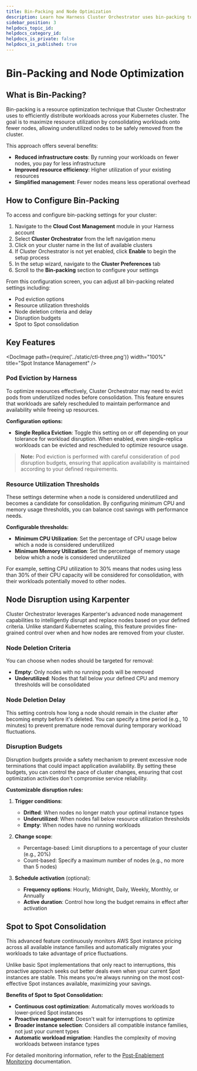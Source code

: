```yaml
---
title: Bin-Packing and Node Optimization
description: Learn how Harness Cluster Orchestrator uses bin-packing to optimize resource utilization and reduce costs
sidebar_position: 3
helpdocs_topic_id: 
helpdocs_category_id: 
helpdocs_is_private: false
helpdocs_is_published: true
---
```


# Bin-Packing and Node Optimization

## What is Bin-Packing?

Bin-packing is a resource optimization technique that Cluster Orchestrator uses to efficiently distribute workloads across your Kubernetes cluster. The goal is to maximize resource utilization by consolidating workloads onto fewer nodes, allowing underutilized nodes to be safely removed from the cluster.

This approach offers several benefits:

- **Reduced infrastructure costs**: By running your workloads on fewer nodes, you pay for less infrastructure
- **Improved resource efficiency**: Higher utilization of your existing resources
- **Simplified management**: Fewer nodes means less operational overhead

## How to Configure Bin-Packing

To access and configure bin-packing settings for your cluster:

1. Navigate to the **Cloud Cost Management** module in your Harness account
2. Select **Cluster Orchestrator** from the left navigation menu
3. Click on your cluster name in the list of available clusters
4. If Cluster Orchestrator is not yet enabled, click **Enable** to begin the setup process
5. In the setup wizard, navigate to the **Cluster Preferences** tab
6. Scroll to the **Bin-packing** section to configure your settings
<!-- 
<DocImage path={require('./static/bin-packing-config.png')} width="90%" height="90%" title="Bin-Packing Configuration Screen" /> -->

From this configuration screen, you can adjust all bin-packing related settings including:
- Pod eviction options
- Resource utilization thresholds
- Node deletion criteria and delay
- Disruption budgets
- Spot to Spot consolidation

## Key Features

<DocImage path={require('../static/ctl-three.png')} width="100%" title="Spot Instance Management" />

### Pod Eviction by Harness

To optimize resources effectively, Cluster Orchestrator may need to evict pods from underutilized nodes before consolidation. This feature ensures that workloads are safely rescheduled to maintain performance and availability while freeing up resources.

**Configuration options:**

- **Single Replica Eviction**: Toggle this setting on or off depending on your tolerance for workload disruption. When enabled, even single-replica workloads can be evicted and rescheduled to optimize resource usage.

> **Note:** Pod eviction is performed with careful consideration of pod disruption budgets, ensuring that application availability is maintained according to your defined requirements.

### Resource Utilization Thresholds

These settings determine when a node is considered underutilized and becomes a candidate for consolidation. By configuring minimum CPU and memory usage thresholds, you can balance cost savings with performance needs.

**Configurable thresholds:**

- **Minimum CPU Utilization**: Set the percentage of CPU usage below which a node is considered underutilized
- **Minimum Memory Utilization**: Set the percentage of memory usage below which a node is considered underutilized

For example, setting CPU utilization to 30% means that nodes using less than 30% of their CPU capacity will be considered for consolidation, with their workloads potentially moved to other nodes.

## Node Disruption using Karpenter

Cluster Orchestrator leverages Karpenter's advanced node management capabilities to intelligently disrupt and replace nodes based on your defined criteria. Unlike standard Kubernetes scaling, this feature provides fine-grained control over when and how nodes are removed from your cluster.

### Node Deletion Criteria

You can choose when nodes should be targeted for removal:

- **Empty**: Only nodes with no running pods will be removed
- **Underutilized**: Nodes that fall below your defined CPU and memory thresholds will be consolidated

### Node Deletion Delay

This setting controls how long a node should remain in the cluster after becoming empty before it's deleted. You can specify a time period (e.g., 10 minutes) to prevent premature node removal during temporary workload fluctuations.

### Disruption Budgets

Disruption budgets provide a safety mechanism to prevent excessive node terminations that could impact application availability. By setting these budgets, you can control the pace of cluster changes, ensuring that cost optimization activities don't compromise service reliability.

**Customizable disruption rules:**

1. **Trigger conditions**:
   - **Drifted**: When nodes no longer match your optimal instance types
   - **Underutilized**: When nodes fall below resource utilization thresholds
   - **Empty**: When nodes have no running workloads

2. **Change scope**:
   - Percentage-based: Limit disruptions to a percentage of your cluster (e.g., 20%)
   - Count-based: Specify a maximum number of nodes (e.g., no more than 5 nodes)

3. **Schedule activation** (optional):
   - **Frequency options**: Hourly, Midnight, Daily, Weekly, Monthly, or Annually
   - **Active duration**: Control how long the budget remains in effect after activation

## Spot to Spot Consolidation

This advanced feature continuously monitors AWS Spot instance pricing across all available instance families and automatically migrates your workloads to take advantage of price fluctuations.

Unlike basic Spot implementations that only react to interruptions, this proactive approach seeks out better deals even when your current Spot instances are stable. This means you're always running on the most cost-effective Spot instances available, maximizing your savings.

**Benefits of Spot to Spot Consolidation:**

- **Continuous cost optimization**: Automatically moves workloads to lower-priced Spot instances
- **Proactive management**: Doesn't wait for interruptions to optimize
- **Broader instance selection**: Considers all compatible instance families, not just your current types
- **Automatic workload migration**: Handles the complexity of moving workloads between instance types


For detailed monitoring information, refer to the [Post-Enablement Monitoring](/docs/cloud-cost-management/4-use-ccm-cost-optimization/cluster-orchestrator/post-enablement) documentation.

